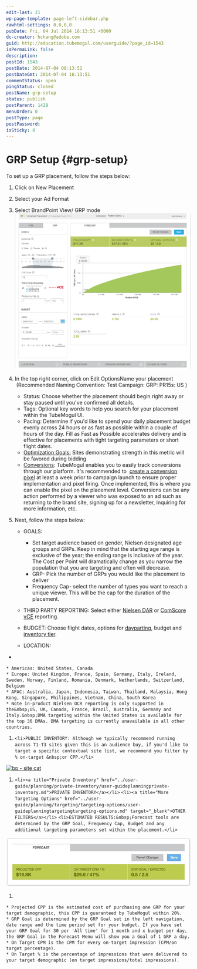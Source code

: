 ```yaml
---
edit-last: 21
wp-page-template: page-left-sidebar.php
rawhtml-settings: 0,0,0,0
pubDate: Fri, 04 Jul 2014 16:13:51 +0000
dc-creator: hchang@adobe.com
guid: http://education.tubemogul.com/userguide/?page_id=1543
isPermaLink: false
description: 
postId: 1543
postDate: 2014-07-04 08:13:51
postDateGmt: 2014-07-04 16:13:51
commentStatus: open
pingStatus: closed
postName: grp-setup
status: publish
postParent: 1428
menuOrder: 0
postType: page
postPassword: 
isSticky: 0
---
```


# GRP Setup {#grp-setup}

To set up a GRP placement, follow the steps below: &nbsp;

1. Click on New Placement
1. Select your Ad Format
1. Select BrandPoint View/ GRP mode [ ![](assets/grp-setup.png)](assets/grp-setup.png)
1. In the top right corner, click on Edit OptionsName your placement &nbsp;(Recommended Naming Convention: Test Campaign: GRP: PR15s: US )

    * Status: Choose whether the placement should begin right away or stay paused until you've confirmed all details.
    * Tags: Optional key words to help you search for your placement within the TubeMogul UI.
    * Pacing: Determine if you'd like to spend your daily placement budget evenly across 24 hours or as fast as possible within a couple of hours of the day. Fill as Fast as Possible accelerates delivery and is effective for placements with tight targeting parameters or short flight dates.
    * [Optimization Goals:](../user-guide/optimization/optimization-goals/user-guideoptimizationoptimization-goals.md) Sites demonstrating strength in this metric will be favored during bidding
    * [Conversions](../user-guide/execution/placement-setup/conversions/user-guideexecutionplacement-setupconversions.md): TubeMogul enables you to easily track conversions through our platform. It's recommended to&nbsp; [create a conversion pixel](../user-guide/execution/placement-setup/conversions/user-guideexecutionplacement-setupconversions.md)&nbsp;at least a week prior to campaign launch to ensure proper implementation and pixel firing. Once implemented, this is where you can enable the pixel on the placement level. Conversions can be any action performed by a viewer who was exposed to an ad such as returning to the brand site, signing up for a newsletter, inquiring for more information, etc.

1. Next,&nbsp;follow the steps below:

    * GOALS:

        * Set target audience based on gender, Nielsen designated age groups and GRPs. Keep in mind that the starting age range is exclusive of the year; the ending range is inclusive of the year. The Cost per Point will dramatically change as you narrow the population that you are targeting and often will decrease.
        * GRP- Pick the number of GRPs you would like the placement to deliver
        * Frequency Cap- select the number of types you want to reach a unique viewer. This will be the cap for the duration of the placement.

    * THIRD PARTY REPORTING: Select either [Nielsen DAR](../user-guide/measurement/nielsen-ocr-reporting/user-guidemeasurementnielsen-ocr-reporting.md) or [ComScore vCE](../user-guide/measurement/comscore-vce/user-guidemeasurementcomscore-vce.md) reporting.
    
    * BUDGET:&nbsp;Choose flight dates, options for [dayparting](../user-guide/planning/targeting/targeting-options/user-guideplanningtargetingtargeting-options.md), budget and [inventory tier](../user-guide/planning/brand-safety/sitesafe-quality/user-guideplanningbrand-safetysitesafe-quality.md).
    
    * LOCATION:

*

    * Americas: United States, Canada
    * Europe: United Kingdom, France, Spain, Germany, Italy, Ireland, Sweden, Norway, Finland, Romania, Denmark, Netherlands, Switzerland, Belgium
    * APAC: Australia, Japan, Indonesia, Taiwan, Thailand, Malaysia, Hong Kong, Singapore, Philippines, Vietnam, China, South Korea
    * Note in-product Nielsen OCR reporting is only supported in the&nbsp;US, UK, Canada, France, Brazil, Australia, Germany and Italy.&nbsp;DMA targeting within the United States is available for the top 30 DMAs. DMA targeting is currently unavailable in all other countries.

1. `<li>PUBLIC INVENTORY: Although we typically recommend running across T1-T3 sites given this is an audience buy, if you'd like to target a specific contextual site list, we recommend you filter by % on-target &nbsp;or CPP.</li>`

[ ![bp - site cat](assets/bp-site-cat-1024x510.jpeg)](assets/bp-site-cat.jpeg)

1. `<li><a title="Private Inventory" href="../user-guide/planning/private-inventory/user-guideplanningprivate-inventory.md">PRIVATE INVENTORY</a></li>` `<li><a title="More Targeting Options" href="../user-guide/planning/targeting/targeting-options/user-guideplanningtargetingtargeting-options.md" target="_blank">OTHER FILTERS</a></li>` `<li>ESTIMATED RESULTS:&nbsp;Forecast tools are determined by the GRP Goal, Frequency Cap, Budget and any additional targeting parameters set within the placement.</li>`

[ ![bp - forecast](assets/bp-forecast.jpeg)](assets/bp-forecast.jpeg)

1.

    * Projected CPP is the estimated cost of purchasing one GRP for your target demographic, this CPP is guaranteed by TubeMogul within 20%.
    * GRP Goal is determined by the GRP Goal set in the left navigation, date range and the time period set for your budget. If you have set your GRP Goal for 30 per 'All time' for 1 month and x budget per day, the GRP Goal in the Forecast Menu will show you a Goal of 1 GRP a day.
    * On Target CPM is the CPM for every on-target impression (CPM/on target percentage).
    * On Target % is the percentage of impressions that were delivered to your target demographic (on target impressions/total impressions).

&nbsp; 